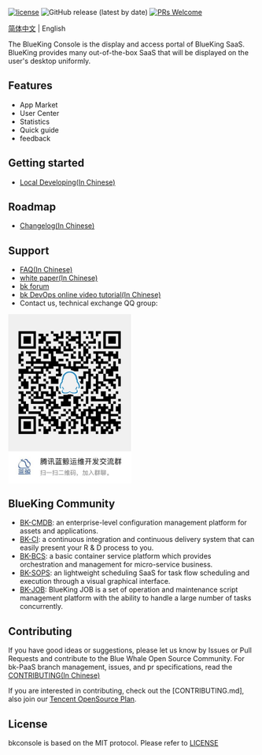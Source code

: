 [![license](https://img.shields.io/badge/license-mit-green.svg?style=flat)](https://github.com/TencentBlueKing/bkconsole/blob/master/LICENSE) 
![GitHub release (latest by date)](https://img.shields.io/github/v/release/TencentBlueKing/bkconsole)
[![PRs Welcome](https://img.shields.io/badge/PRs-welcome-green.svg)](https://github.com/TencentBlueKing/bkconsole/pulls)


[简体中文](readme.md) | English

The BlueKing Console is the display and access portal of BlueKing SaaS. BlueKing provides many out-of-the-box SaaS that will be displayed on the user's desktop uniformly.

## Features

- App Market
- User Center
- Statistics
- Quick guide
- feedback

## Getting started

- [Local Developing(In Chinese)](/docs/install/develop_guide.md)

## Roadmap

- [Changelog(In Chinese)](docs/release.md)


## Support

- [FAQ(In Chinese)](https://github.com/Tencent/bk-PaaS/wiki/FAQ)
- [white paper(In Chinese)](https://bk.tencent.com/docs/markdown/PaaS平台/产品白皮书/产品功能/PersonalWorkbenchEE.md)
- [bk forum](https://bk.tencent.com/s-mart/community)
- [bk DevOps online video tutorial(In Chinese)](https://bk.tencent.com/s-mart/video/)
- Contact us, technical exchange QQ group:


<img src="docs/resource/img/bk_qq_group.png" width="250" hegiht="250" align=center />

## BlueKing Community
- [BK-CMDB](https://github.com/Tencent/bk-cmdb): an enterprise-level configuration management platform for assets and applications.
- [BK-CI](https://github.com/Tencent/bk-ci): a continuous integration and continuous delivery system that can easily present your R & D process to you.
- [BK-BCS](https://github.com/Tencent/bk-bcs): a basic container service platform which provides orchestration and management for micro-service business.
- [BK-SOPS](https://github.com/Tencent/bk-sops): an lightweight scheduling SaaS  for task flow scheduling and execution through a visual graphical interface.
- [BK-JOB](https://github.com/Tencent/bk-job): BlueKing JOB is a set of operation and maintenance script management platform with the ability to handle a large number of tasks concurrently.

## Contributing

If you have good ideas or suggestions, please let us know by Issues or Pull Requests and contribute to the Blue Whale Open Source Community. For bk-PaaS branch management, issues, and pr specifications, read the [CONTRIBUTING(In Chinese)](docs/CONTRIBUTING.md)

If you are interested in contributing, check out the [CONTRIBUTING.md], also join our [Tencent OpenSource Plan](https://opensource.tencent.com/contribution).


## License

bkconsole is based on the MIT protocol. Please refer to [LICENSE](LICENSE.txt)
